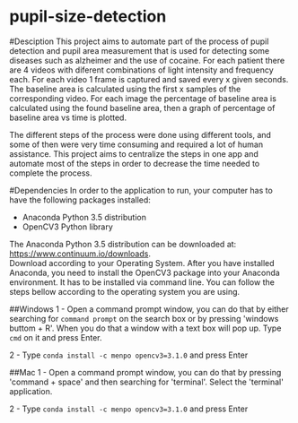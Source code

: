 # pupil-size-detection

#Desciption
This project aims to automate part of the process of pupil detection and pupil area measurement that is used for detecting some diseases such as alzheimer and the use of cocaine.
For each patient there are 4 videos with diferent combinations of light intensity and frequency each. For each video 1 frame is captured and saved every x given seconds. The baseline area is calculated using the first x samples of the corresponding video. For each image the percentage of baseline area is calculated using the found baseline area, then a graph of percentage of baseline area vs time is plotted.

The different steps of the process were done using different tools, and some of then were very time consuming and required a lot of human assistance. This project aims to centralize the steps in one app and automate most of the steps in order to decrease the time needed to complete the process.

#Dependencies
In order to the application to run, your computer has to have the following packages installed:
* Anaconda Python 3.5 distribution
* OpenCV3 Python library

The Anaconda Python 3.5 distribution can be downloaded at: <https://www.continuum.io/downloads>.  
Download according to your Operating System. 
After you have installed Anaconda, you need to install the OpenCV3 package into your Anaconda environment. It has to be installed via command line. You can follow the steps bellow according to the operating system you are using.

##Windows
1 - Open a command prompt window, you can do that by either searching for `command prompt` on the search box or by pressing 'windows buttom + R'. When you do that a window with a text box will pop up. Type `cmd` on it and press Enter.

2 - Type ```conda install -c menpo opencv3=3.1.0``` and press Enter


##Mac
1 - Open a command prompt window, you can do that by pressing 'command + space' and then searching for 'terminal'. Select the 'terminal' application.

2 - Type ```conda install -c menpo opencv3=3.1.0``` and press Enter
